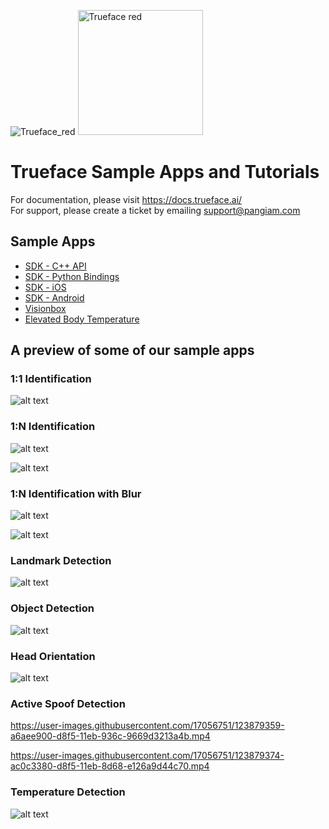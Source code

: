 ![Trueface_red](https://github.com/getchui/sample-apps/assets/17056751/b8c0c234-54a6-4ca4-8c15-d737c1324536)
<img src="https://github.com/getchui/sample-apps/assets/17056751/b8c0c234-54a6-4ca4-8c15-d737c1324536" alt="Trueface red" width="200"/>



# Trueface Sample Apps and Tutorials

For documentation, please visit https://docs.trueface.ai/
<br />
For support, please create a ticket by emailing support@pangiam.com

## Sample Apps
* [SDK - C++ API](./cpp_sdk/)
* [SDK - Python Bindings](./python/)
* [SDK - iOS](./isamples/)
* [SDK - Android](https://trueface-libraries-docs.web.app/)
* [Visionbox](./visionbox_apps/)
* [Elevated Body Temperature](./EBT/)

## A preview of some of our sample apps
### 1:1 Identification
![alt text](https://i.ibb.co/G2skdHJ/Untitled-presentation-1.jpg)

### 1:N Identification
![alt text](./cpp_sdk/facial_recognition/1N/demo_gifs/demo3.gif)

![alt text](./cpp_sdk/facial_recognition/1N/demo_gifs/demo4.gif)

### 1:N Identification with Blur
![alt text](./cpp_sdk/facial_recognition/blur/demo_gifs/demo2.gif)

![alt text](./cpp_sdk/facial_recognition/blur/demo_gifs/demo3.gif)

### Landmark Detection
![alt text](./cpp_sdk/landmark_detection/live_streaming/demo_gifs/demo2.gif)

### Object Detection
![alt text](./cpp_sdk/object_detection/demo_gifs/demo2.gif)

### Head Orientation
![alt text](./cpp_sdk/head_orientation/demo_gifs/demo1.gif)

### Active Spoof Detection


https://user-images.githubusercontent.com/17056751/123879359-a6aee900-d8f5-11eb-936c-9669d3213a4b.mp4



https://user-images.githubusercontent.com/17056751/123879374-ac0c3380-d8f5-11eb-8d68-e126a9d44c70.mp4

### Temperature Detection
![alt text](./EBT/temperature_detection_frontend/demo/demo.gif)

